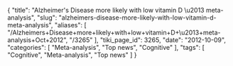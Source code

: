 {
    "title": "Alzheimer's Disease more likely with low vitamin D \u2013 meta-analysis",
    "slug": "alzheimers-disease-more-likely-with-low-vitamin-d-meta-analysis",
    "aliases": [
        "/Alzheimers+Disease+more+likely+with+low+vitamin+D+\u2013+meta-analysis+Oct+2012",
        "/3265"
    ],
    "tiki_page_id": 3265,
    "date": "2012-10-09",
    "categories": [
        "Meta-analysis",
        "Top news",
        "Cognitive"
    ],
    "tags": [
        "Cognitive",
        "Meta-analysis",
        "Top news"
    ]
}